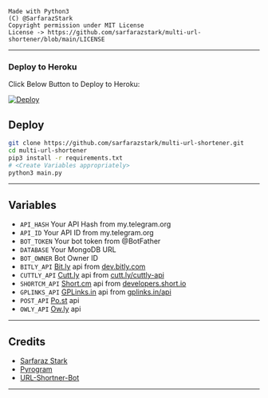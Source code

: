 ```
Made with Python3
(C) @SarfarazStark
Copyright permission under MIT License
License -> https://github.com/sarfarazstark/multi-url-shortener/blob/main/LICENSE
```

---
### Deploy to Heroku
Click Below Button to Deploy to Heroku:

[![Deploy](https://www.herokucdn.com/deploy/button.svg)](https://heroku.com/deploy?template=https://github.com/sarfarazstark/multi-url-shortener)

## Deploy

```sh
git clone https://github.com/sarfarazstark/multi-url-shortener.git
cd multi-url-shortener
pip3 install -r requirements.txt
# <Create Variables appropriately>
python3 main.py
```

---

## Variables

- `API_HASH` Your API Hash from my.telegram.org
- `API_ID` Your API ID from my.telegram.org
- `BOT_TOKEN` Your bot token from @BotFather
- `DATABASE` Your MongoDB URL
- `BOT_OWNER` Bot Owner ID
- `BITLY_API` [Bit.ly](https://bit.ly) api from [dev.bitly.com](https://dev.bitly.com)
- `CUTTLY_API` [Cutt.ly](https://cutt.ly) api from [cutt.ly/cuttly-api](https://cutt.ly/cuttly-api) 
- `SHORTCM_API` [Short.cm](https://short.cm) api from [developers.short.io](https://developers.short.io)
- `GPLINKS_API` [GPLinks.in](https://gplinks.in) api from [gplinks.in/api](https://gplinks.in/api)
- `POST_API` [Po.st](https://po.st) api
- `OWLY_API` [Ow.ly](https://ow.ly) api

---

## Credits

- [Sarfaraz Stark](https://github.com/SarfarazStark)
- [Pyrogram](https://github.com/pyrogram/pyrogram)
- [URL-Shortner-Bot](https://github.com/FayasNoushad/URL-Shortner-Bot)

---

